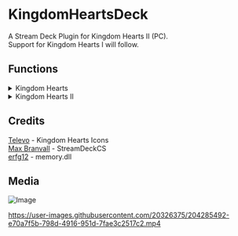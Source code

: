 
# KingdomHeartsDeck
 A Stream Deck Plugin for Kingdom Hearts II (PC).  
 Support for Kingdom Hearts I will follow.

## Functions
<details>
<summary>Kingdom Hearts</summary>
1. Refill HP/MP
2. Soft Reset
</details>
<details>
<summary>Kingdom Hearts II</summary>
1. Refill HP/MP/Drive
2. Trigger Valor/Wisdom/Limit/Master/Final/Anti Form
3. Trigger 'Revert' from the Command Menu
4. Soft Reset
</details>


## Credits
[Televo](https://github.com/Televo/kingdom-hearts-recollection) - Kingdom Hearts Icons  
[Max Branvall](https://github.com/MaxBranvall/StreamDeckCS) - StreamDeckCS  
[erfg12](https://github.com/erfg12/memory.dll) - memory.dll  

## Media
![Image](https://kevin.s-ul.eu/wXX0JOh3.png)

https://user-images.githubusercontent.com/20326375/204285492-e70a7f5b-798d-4916-951d-7fae3c2517c2.mp4
